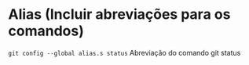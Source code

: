 # Alias (Incluir abreviações para os comandos)

`git config --global alias.s status` Abreviação do comando git status